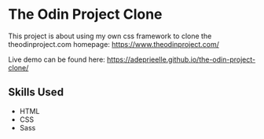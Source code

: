# The Odin Project Clone

This project is about using my own css framework to clone the theodinproject.com homepage: https://www.theodinproject.com/

Live demo can be found here: https://adeprieelle.github.io/the-odin-project-clone/

## Skills Used

* HTML
* CSS
* Sass